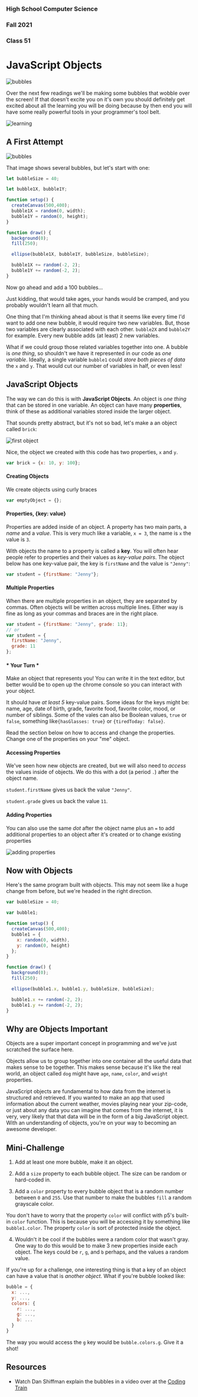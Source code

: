 ### High School Computer Science
### Fall 2021 
### Class 51


# JavaScript Objects

![bubbles](https://s3.amazonaws.com/upperline/curriculum-assets/p5js/monkey-bubbles.gif)

Over the next few readings we'll be making some bubbles that wobble over the screen! If that doesn't excite you on it's own you should definitely get excited about all the learning you will be doing because by then end you will have some really powerful tools in your programmer's tool belt.

![learning](https://s3.amazonaws.com/upperline/curriculum-assets/p5js/info.gif)


## A First Attempt

![bubbles](https://s3.amazonaws.com/upperline/curriculum-assets/p5js/bubbles.gif)

That image shows several bubbles, but let's start with one:

```javascript
let bubbleSize = 40;

let bubble1X, bubble1Y;

function setup() {
  createCanvas(500,400);
  bubble1X = random(0, width);
  bubble1Y = random(0, height);
}

function draw() {
  background(0);
  fill(250);

  ellipse(bubble1X, bubble1Y, bubbleSize, bubbleSize);

  bubble1X += random(-2, 2);
  bubble1Y += random(-2, 2);
}
```

Now go ahead and add a 100 bubbles...

Just kidding, that would take ages, your hands would be cramped, and you probably wouldn't learn all that much.

One thing that I'm thinking ahead about is that it seems like every time I'd want to add one new bubble, it would require two new variables. But, those two variables are clearly associated with each other. `bubble2X` and `bubble2Y` for example. Every new bubble adds (at least) 2 new variables.

What if we could group those related variables together into one. A bubble is *one thing*, so shouldn't we have it represented in our code as *one variable*. Ideally, a single variable `bubble1` could *store both pieces of data* the `x` and `y`. That would cut our number of variables in half, or even less!

## JavaScript Objects

The way we can do this is with **JavaScript Objects**. An object is *one thing* that can be stored in one variable. An object can have many **properties**, think of these as additional variables stored inside the larger object.

That sounds pretty abstract, but it's not so bad, let's make a an object called `brick`:

![first object](https://s3.amazonaws.com/upperline/curriculum-assets/p5js/object-intro.gif)

Nice, the object we created with this code has two properties, `x` and `y`.

```javascript
var brick = {x: 10, y: 100};
```
#### Creating Objects

We create objects using curly braces

```javascript
var emptyObject = {};
```

#### Properties, {key: value}

Properties are added inside of an object. A property has two main parts, a *name* and a *value*.  This is very much like a variable, `x = 3`, the name is `x` the value is `3`.

With objects the name to a property is called a **key**.  You will often hear people refer to properties and their values as *key-value pairs*. The object below has one key-value pair, the key is `firstName` and the value is `"Jenny"`:

```javascript
var student = {firstName: "Jenny"};
```

#### Multiple Properties

When there are multiple properties in an object, they are separated by commas. Often objects will be written across multiple lines. Either way is fine as long as your commas and braces are in the right place.

```javascript
var student = {firstName: "Jenny", grade: 11};
// or
var student = {
  firstName: "Jenny",
  grade: 11
};
```

#### \* Your Turn \*
Make an object that represents you!  You can write it in the text editor, but better would be to open up the chrome console so you can interact with your object.

It should have *at least 5* key-value pairs. Some ideas for the keys might be: name, age, date of birth, grade, favorite food, favorite color, mood, or number of siblings. Some of the vales can also be Boolean values, `true` or `false`, something like`{hasGlasses: true}` or `{tiredToday: false}`.

Read the section below on how to access and change the properties. Change one of the properties on your "me" object.

#### Accessing Properties

We've seen how new objects are created, but we will also need to *access* the values inside of objects. We do this with a dot (a period `.`) after the object name.

`student.firstName` gives us back the value `"Jenny"`.

`student.grade` gives us back the value `11`.

#### Adding Properties

You can also use the same *dot* after the object name plus an `=` to add additional properties to an object after it's created or to change existing properties

![adding properties](https://s3.amazonaws.com/upperline/curriculum-assets/p5js/add-to-object.gif)

## Now with Objects

Here's the same program built with objects. This may not seem like a huge change from before, but we're headed in the right direction.

```javascript
var bubbleSize = 40;

var bubble1;

function setup() {
  createCanvas(500,400);
  bubble1 = {
    x: random(0, width),
    y: random(0, height)
  };
}

function draw() {
  background(0);
  fill(250);

  ellipse(bubble1.x, bubble1.y, bubbleSize, bubbleSize);

  bubble1.x += random(-2, 2);
  bubble1.y += random(-2, 2);
}
```
## Why are Objects Important

Objects are a super important concept in programming and we've just scratched the surface here.

Objects allow us to group together into one container all the useful data that makes sense to be together.  This makes sense because it's like the real world, an object called `dog` might have `age`, `name`, `color`, and `weight` properties.

JavaScript objects are fundamental to how data from the internet is structured and retrieved.  If you wanted to make an app that used information about the current weather, movies playing near your zip-code, or just about any data you can imagine that comes from the internet, it is very, very likely that that data will be in the form of a big JavaScript object. With an understanding of objects, you're on your way to becoming an awesome developer.

## Mini-Challenge
1. Add at least one more bubble, make it an object.

2. Add a `size` property to each bubble object. The size can be random or hard-coded in.

3. Add a `color` property to every bubble object that is a random number between `0` and `255`. Use that number to make the bubbles `fill` a random grayscale color.

  You don't have to worry that the property `color` will conflict with p5's built-in `color` function.  This is because you will be accessing it by something like `bubble1.color`. The property `color` is sort of protected inside the object.

4. Wouldn't it be cool if the bubbles were a random color that wasn't gray. One way to do this would be to make 3 new properties inside each object. The keys could be `r`, `g`, and `b` perhaps, and the values a random value.

  If you're up for a challenge, one interesting thing is that a key of an object can have a value that is *another object*.  What if you're bubble looked like:
  ```javascript
  bubble = {
    x: ...,
    y: ...,
    colors: {
      r: ...,
      g: ...,
      b: ...
    }
  }
  ```

  The way you would access the `g` key would be `bubble.colors.g`.  Give it a shot!

## Resources
- Watch Dan Shiffman explain the bubbles in a video over at the [Coding Train](https://www.youtube.com/watch?v=pGkSHeEZLMU&index=23&list=PLRqwX-V7Uu6Zy51Q-x9tMWIv9cueOFTFA)
